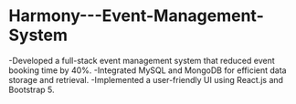 # Harmony---Event-Management-System

-Developed a full-stack event management system that reduced event booking time by 40%.
-Integrated MySQL and MongoDB for efficient data storage and retrieval.
-Implemented a user-friendly UI using React.js and Bootstrap 5.
